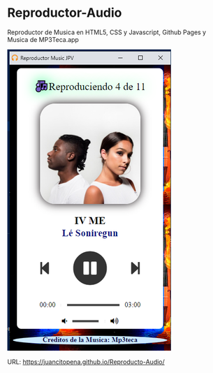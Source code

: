 # Reproductor-Audio
Reproductor de Musica en HTML5, CSS y Javascript, Github Pages y Musica de MP3Teca.app

![ ](PLAYLIST/ReproductorMusic2.png)

URL: https://juancitopena.github.io/Reproducto-Audio/
